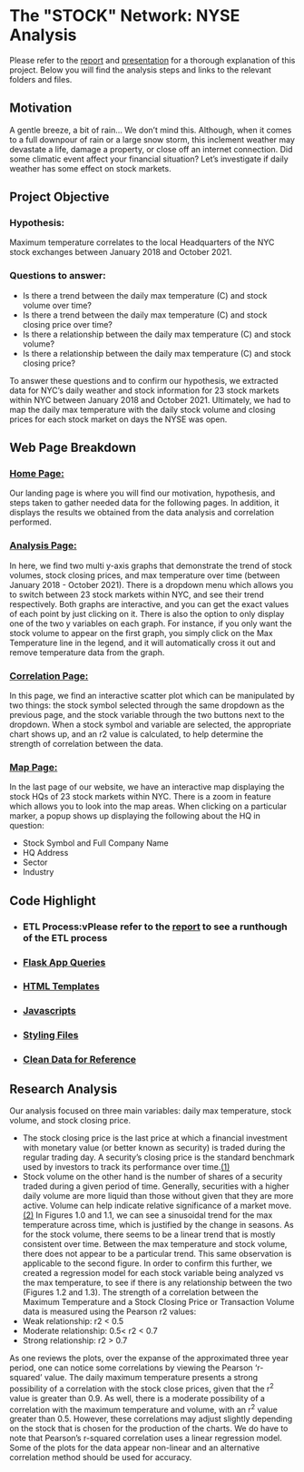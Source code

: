 # The "STOCK" Network: NYSE Analysis
Please refer to the [report](#) and [presentation](#) for a thorough explanation of this project. Below you will find the analysis steps and links to the relevant folders and files.

## Motivation
A gentle breeze, a bit of rain… We don’t mind this. Although, when it comes to a full downpour of rain or a large snow storm, this inclement weather may devastate a life, damage a property, or close off an internet connection. Did some climatic event affect your financial situation? Let’s investigate if daily weather has some effect on stock markets.

## Project Objective
### Hypothesis:
Maximum temperature correlates to the local Headquarters of the NYC stock exchanges between January 2018 and October 2021.

### Questions to answer:
* Is there a trend between the daily max temperature (C) and stock volume over time?
* Is there a trend between the daily max temperature (C) and stock closing price over time?
* Is there a relationship between the daily max temperature (C) and stock volume?
* Is there a relationship between the daily max temperature (C) and stock closing price?


To answer these questions and to confirm our hypothesis, we extracted data for NYC’s daily weather and stock information for 23 stock markets within NYC between January 2018 and October 2021. Ultimately, we had to map the daily max temperature with the daily stock volume and closing prices for each stock market on days the NYSE was open.

## Web Page Breakdown
### [Home Page:](https://github.com/hiamdebsi/Project_3-Visualize_Me_Captain/blob/main/StockMarketWeather/app/templates/index.html)
Our landing page is where you will find our motivation, hypothesis, and steps taken to gather needed data for the following pages. In addition, it displays the results we obtained from the data analysis and correlation performed.
### [Analysis Page:](https://github.com/hiamdebsi/Project_3-Visualize_Me_Captain/blob/main/StockMarketWeather/app/templates/stockweather.html)
In here, we find two multi y-axis graphs that demonstrate the trend of stock volumes, stock closing prices, and max temperature over time (between January 2018 - October 2021).
There is a dropdown menu which allows you to switch between 23 stock markets within NYC, and see their trend respectively.
Both graphs are interactive, and you can get the exact values of each point by just clicking on it.
There is also the option to only display one of the two y variables on each graph. For instance, if you only want the stock volume to appear on the first graph, you simply click on the Max Temperature line in the legend, and it will automatically cross it out and remove temperature data from the graph.
### [Correlation Page:](https://github.com/hiamdebsi/Project_3-Visualize_Me_Captain/blob/main/StockMarketWeather/app/templates/stats.html)
In this page, we find an interactive scatter plot which can be manipulated by two things: the stock symbol selected through the same dropdown as the previous page, and the stock variable through the two buttons next to the dropdown. When a stock symbol and variable are selected, the appropriate chart shows up, and an r2 value is calculated, to help determine the strength of correlation between the data.
### [Map Page:](https://github.com/hiamdebsi/Project_3-Visualize_Me_Captain/blob/main/StockMarketWeather/app/templates/map.html)
In the last page of our website, we have an interactive map displaying the stock HQs of 23 stock markets within NYC. There is a zoom in feature which allows you to look into the map areas. When clicking on a particular marker, a popup shows up displaying the following about the HQ in question:
* Stock Symbol and Full Company Name
* HQ Address
* Sector
* Industry

## Code Highlight
* ### ETL Process:vPlease refer to the [report](#) to see a runthough of the ETL process
* ### [Flask App Queries](https://github.com/hiamdebsi/Project_3-Visualize_Me_Captain/blob/main/StockMarketWeather/app/app.py)
* ### [HTML Templates](https://github.com/hiamdebsi/Project_3-Visualize_Me_Captain/tree/main/StockMarketWeather/app/templates)
* ### [Javascripts](https://github.com/hiamdebsi/Project_3-Visualize_Me_Captain/tree/main/StockMarketWeather/app/static/js)
* ### [Styling Files](https://github.com/hiamdebsi/Project_3-Visualize_Me_Captain/tree/main/StockMarketWeather/app/static/css)
* ### [Clean Data for Reference](https://github.com/hiamdebsi/Project_3-Visualize_Me_Captain/tree/main/StockMarketWeather/app/data)

## Research Analysis
Our analysis focused on three main variables: daily max temperature, stock volume, and stock closing price. 
* The stock closing price is the last price at which a financial investment with monetary value (or better known as security) is traded during the regular trading day. A security’s closing price is the standard benchmark used by investors to track its performance over time.[(1)](https://www.investopedia.com/terms/c/closingprice.asp)
* Stock volume on the other hand is the number of shares of a security traded during a given period of time. Generally, securities with a higher daily volume are more liquid than those without given that they are more active. Volume can help indicate relative significance of a market move.[(2)](https://www.investopedia.com/terms/v/volume.asp)
In Figures 1.0 and 1.1, we can see a sinusoidal trend for the max temperature across time, which is justified by the change in seasons. As for the stock volume, there seems to be a linear trend that is mostly consistent over time. Between the max temperature and stock volume, there does not appear to be a particular trend. This same observation is applicable to the second figure. 
In order to confirm this further, we created a regression model for each stock variable being analyzed vs the max temperature, to see if there is any relationship between the two (Figures 1.2 and 1.3).
The strength of a correlation between the Maximum Temperature and a Stock Closing Price or Transaction Volume data is measured using the Pearson r2 values: 
* Weak relationship: r2 < 0.5
* Moderate relationship: 0.5<  r2 < 0.7
* Strong relationship:  r2 > 0.7

As one reviews the plots, over the expanse of the approximated three year period, one can notice some correlations by viewing the Pearson ‘r-squared’ value. The daily maximum temperature presents a strong possibility of a correlation with the stock close prices, given that the r<sup>2</sup> value is greater than 0.9. As well, there is a moderate possibility of a correlation with the maximum temperature and volume, with an r<sup>2</sup> value greater than 0.5. However, these correlations may adjust slightly depending on the stock that is chosen for the production of the charts.
We do have to note that Pearson’s r-squared correlation uses a linear regression model. Some of the plots for the data appear non-linear and an alternative correlation method should be used for accuracy.


